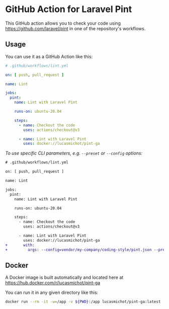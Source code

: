 # GitHub Action for Laravel Pint

This GitHub action allows you to check your code using https://github.com/laravel/pint in one of the repository's workflows.

## Usage

You can use it as a GitHub Action like this:

```yaml
# .github/workflows/lint.yml

on: [ push, pull_request ]

name: Lint

jobs:
  pint:
    name: Lint with Laravel Pint

    runs-on: ubuntu-20.04

    steps:
      - name: Checkout the code
        uses: actions/checkout@v3

      - name: Lint with Laravel Pint
        uses: docker://lucasmichot/pint-ga
```

_To use specific CLI parameters, e.g. `--preset` or `--config` options:_

```diff
# .github/workflows/lint.yml

on: [ push, pull_request ]

name: Lint

jobs:
  pint:
    name: Lint with Laravel Pint

    runs-on: ubuntu-20.04

    steps:
      - name: Checkout the code
        uses: actions/checkout@v3

      - name: Lint with Laravel Pint
        uses: docker://lucasmichot/pint-ga
+       with:
+         args: --config=vendor/my-company/coding-style/pint.json --preset laravel
```

## Docker

A Docker image is built automatically and located here at https://hub.docker.com/r/lucasmichot/pint-ga

You can run it in any given directory like this:

```sh
docker run --rm -it -w=/app -v ${PWD}:/app lucasmichot/pint-ga:latest
```
